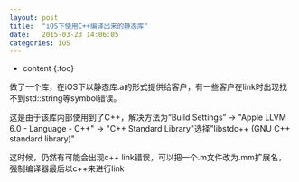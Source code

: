 ```yaml
---
layout: post
title:  "iOS下使用C++编译出来的静态库"
date:   2015-03-23 14:06:05
categories: iOS
---
```


* content
{:toc}

做了一个库，在iOS下以静态库.a的形式提供给客户，有一些客户在link时出现找不到std::string等symbol错误。

这是由于该库内部使用到了C++，解决方法为“Build Settings” -> "Apple LLVM 6.0 - Language - C++" -> "C++ Standard Library"选择"libstdc++ (GNU C++ standard library)"

这时候，仍然有可能会出现c++ link错误，可以把一个.m文件改为.mm扩展名，强制编译器最后以c++来进行link
